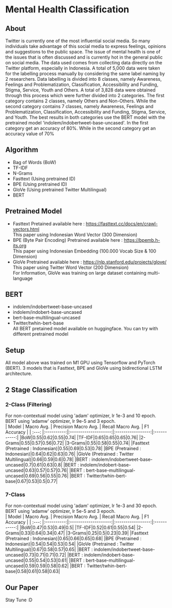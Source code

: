# Mental Health Classification </br>
## About </br>
Twitter is currently one of the most influential social media. So many individuals take advantage of this social media to express feelings, opinions and suggestions to the public space. The issue of mental health is one of the issues that is often discussed and is currently hot in the general public on social media. The data used comes from collecting data directly on the Twitter platform, especially in Indonesia. A total of 5,000 data were taken for the labelling process manually by considering the same label naming by 2 researchers. Data labelling is divided into 8 classes, namely Awareness, Feelings and Problematization, Classification, Accessibility and Funding, Stigma, Service, Youth and Others. A total of 3,828 data were obtained through this process which were further divided into 2 categories. The first category contains 2 classes, namely Others and Non-Others. While the second category contains 7 classes, namely Awareness, Feelings and Problematization, Classification, Accessibility and Funding, Stigma, Service, and Youth. The best results in both categories use the BERT model with the pretrained model 'indolem/indobertweet-base-uncased'. In the first category get an accuracy of 80%. While in the second category get an accuracy value of 70%</br>
## Algorithm
- Bag of Words (BoW)</br>
- TF-IDF </br>
- N-Grams</br>
- Fasttext (Using pretrained ID)</br>
- BPE (Using pretrained ID)</br>
- GloVe (Using pretrained Twitter Multilingual)</br>
- BERT</br>
## Pretrained Model 
- Fasttext
  Pretained available here : https://fasttext.cc/docs/en/crawl-vectors.html </br>
  This paper using Indonesian Word Vector (300 Dimension)</br>
- BPE (Byte Pair Encoding)
  Pretrained available here : https://bpemb.h-its.org</br>
  This paper using Indonesian Embedding (100.000 Vocab Size & 100 Dimension)</br>
- GloVe
  Pretrained available here : https://nlp.stanford.edu/projects/glove/ </br>
  This paper using Twitter Word Vector (200 Dimension) </br>
  For Information, GloVe was training on large dataset containing multi-language</br>
## BERT
- indolem/indobertweet-base-uncased</br>
- indolem/indobert-base-uncased</br>
- bert-base-multilingual-uncased</br>
- Twitter/twhin-bert-base</br>
All BERT pretained model available on huggingface. You can try with different pretrained model
## Setup
All model above was trained on M1 GPU using Tensorflow and PyTorch (BERT). 3 models that is Fasttext, BPE and GloVe using bidirectional LSTM architecture.</br>
## 2 Stage Classification
### 2-Class (Filtering)
For non-contextual model using 'adam' optimizer, lr 1e-3 and 10 epoch. BERT using 'adamw' optimizer, lr 9e-5 and 3 epoch.</br>
| Model | Macro Avg. | Precision Macro Avg. | Recall Macro Avg. | F1 Accuracy |
| :---: |:----------:|:--------------------:|:-----------------:|:-----------:|
|BoW|0.55|0.62|0.55|0.74|
|TF-IDF|0.65|0.65|0.65|0.76|
|2-Grams|0.55|0.57|0.56|0.72|
|3-Grams|0.55|0.58|0.55|0.74|
|Fasttext (Pretrained : Indonesian)|0.55|0.69|0.53|0.78|
|BPE (Pretrained : Indonesian)|0.64|0.62|0.63|0.76|
|GloVe (Pretrained : Twitter Multilingual)|0.66|0.59|0.6|0.78|
|BERT : indolem/indobertweet-base-uncased|0.7|0.61|0.63|0.8|
|BERT : indolem/indobert-base-uncased|0.63|0.57|0.57|0.76|
|BERT : bert-base-multilingual-uncased|0.69|0.56|0.55|0.76|
|BERT : Twitter/twhin-bert-base|0.67|0.53|0.5|0.77|

### 7-Class 
For non-contextual model using 'adam' optimizer, lr 1e-3 and 30 epoch. BERT using 'adamw' optimizer, lr 5e-5 and 3 epoch.</br>
| Model | Macro Avg. | Precision Macro Avg. | Recall Macro Avg. | F1 Accuracy |
| :---: |:----------:|:--------------------:|:-----------------:|:-----------:|
|BoW|0.47|0.53|0.49|0.5|
|TF-IDF|0.52|0.61|0.55|0.54|
|2-Grams|0.33|0.64|0.34|0.47|
|3-Grams|0.25|0.5|0.23|0.39|
|Fasttext (Pretrained : Indonesian)|0.65|0.66|0.65|0.68|
|BPE (Pretrained : Indonesian)|0.54|0.54|0.53|0.54|
|GloVe (Pretrained : Twitter Multilingual)|0.67|0.58|0.57|0.65|
|BERT : indolem/indobertweet-base-uncased|0.73|0.71|0.71|0.72|
|BERT : indolem/indobert-base-uncased|0.55|0.54|0.53|0.61|
|BERT : bert-base-multilingual-uncased|0.59|0.59|0.58|0.62|
|BERT : Twitter/twhin-bert-base|0.58|0.61|0.58|0.63|
## Our Paper
Stay Tune :D

  
